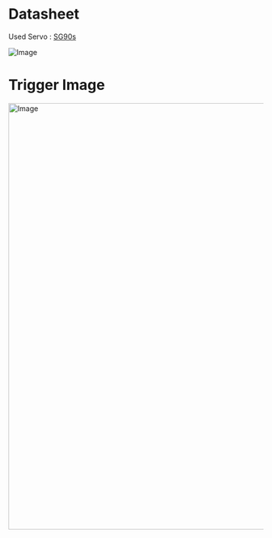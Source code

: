 # Datasheet 
Used Servo : [SG90s](http://www.ee.ic.ac.uk/pcheung/teaching/DE1_EE/stores/sg90_datasheet.pdf)

![Image](https://github.com/user-attachments/assets/a586689b-f2da-4e42-80e7-cda781810d78)

# Trigger Image
<img width="1920" height="842" alt="Image" src="https://github.com/user-attachments/assets/75b99fdc-082e-4809-a5ec-7aa9944c0788" />
